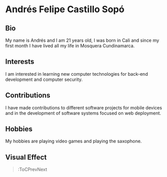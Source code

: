 # Andrés Felipe Castillo Sopó

## Bio

My name is Andrés and I am 21 years old, I was born in Cali and since my first month I have lived all my life in Mosquera Cundinamarca.

## Interests

I am interested in learning new computer technologies for back-end development and computer security.

## Contributions

I have made contributions to different software projects for mobile devices and in the development of software systems focused on web deployment.

## Hobbies

My hobbies are playing video games and playing the saxophone.

## Visual Effect

> :ToCPrevNext